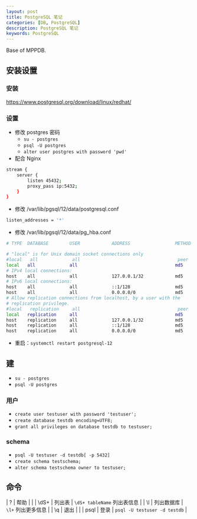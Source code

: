 ```yaml
---
layout: post
title: PostgreSQL 笔记
categories: [DB, PostgreSQL]
description: PostgreSQL 笔记
keywords: PostgreSQL
---
```



Base of MPPDB.

## 安装设置
### 安装
<https://www.postgresql.org/download/linux/redhat/>

### 设置
- 修改 postgres 密码
  - `su - postgres`
  - `psql -U postgres`
  - `alter user postgres with password 'pwd'`
- 配合 Nginx
```bash
stream {
    server {
        listen 45432;
        proxy_pass ip:5432;
    }
}
```
- 修改 /var/lib/pgsql/12/data/postgresql.conf

```bash
listen_addresses = '*'
```
- 修改 /var/lib/pgsql/12/data/pg_hba.conf

```bash
# TYPE  DATABASE        USER            ADDRESS                 METHOD

# "local" is for Unix domain socket connections only
#local   all             all                                     peer
local   all             all                                     md5
# IPv4 local connections:
host    all             all             127.0.0.1/32            md5
# IPv6 local connections:
host    all             all             ::1/128                 md5
host    all             all             0.0.0.0/0               md5
# Allow replication connections from localhost, by a user with the
# replication privilege.
#local   replication     all                                     peer
local   replication     all                                     md5
host    replication     all             127.0.0.1/32            md5
host    replication     all             ::1/128                 md5
host    replication     all             0.0.0.0/0               md5
```
- 重启：`systemctl restart postgresql-12`

## 建
- `su - postgres`
- `psql -U postgres`
### 用户
- `create user testuser with password 'testuser';`
- `create database testdb encoding=UTF8;`
- `grant all privileges on database testdb to testuser;`
### schema
- `psql -U testuser -d testdb[ -p 5432]`
- `create schema testschema;`
- `alter schema testschema owner to testuser;`



## 命令

| \? | 帮助 |  |
| \dS+ | 列出表 | `\dS+ tableName` 列出表信息 |
| \l | 列出数据库 | `\l+` 列出更多信息 |
| \q | 退出 |  |
| psql | 登录 | `psql -U testuser -d testdb` |

